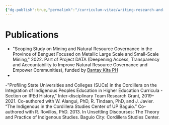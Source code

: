 ```yaml
---
{"dg-publish":true,"permalink":"/curriculum-vitae/writing-research-and-publications/"}
---
```



# Publications



- "Scoping Study on Mining and Natural Resource Governance in the Province of Benguet Focused on Metallic Large Scale and Small-Scale Mining," 2022. Part of Project DATA (Deepening Access, Transparency and Accountability to Improve Natural Resource Governance and Empower Communities), funded by [Bantay Kita PH](http://www.bantaykita.ph/)
- 
-"Profiling State Universities and Colleges (SUCs) in the Cordillera on the Integration of
Indigenous Peoples Education in Higher Education Curricula - Section on IPEd History,"
Inter-disciplinary Team Research Grant, 2019–2021. Co-authored with W. Alangui, PhD,
R. Tindaan, PhD, and J. Javier.
“The Indigenous in the Cordillera Studies Center of UP Baguio.” Co-authored with R.
Rovillos, PhD. 2013. In Unsettling Discourses: The Theory and Practice of Indigenous
Studies. Baguio City: Cordillera Studies Center.
